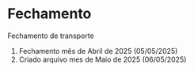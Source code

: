 # Fechamento
Fechamento de transporte 

1. Fechamento mês de Abril de 2025 (05/05/2025)
2. Criado arquivo mes de Maio de 2025 (06/05/2025)

